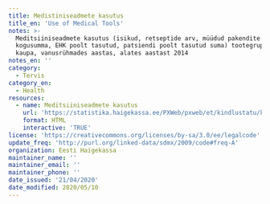 ```yaml
---
title: Medistiniseadmete kasutus
title_en: 'Use of Medical Tools'
notes: >-
  Meditsiiniseadmete kasutus (isikud, retseptide arv, müüdud pakendite arv,
  kogusumma, EHK poolt tasutud, patsiendi poolt tasutud suma) tootegruppide
  kaupa, vanusrühmades aastas, alates aastast 2014
notes_en: ''
category: 
  - Tervis
category_en: 
  - Health
resources:
  - name: Meditsiiniseadmete kasutus
    url: 'https://statistika.haigekassa.ee/PXWeb/pxweb/et/kindlustatu/kindlustatu__Ravimid%20ja%20meditsiiniseadmed/MS99.px/?rxid=1640cdbb-94c6-462e-8afa-fb7957bf1b9d'
    format: HTML
    interactive: 'TRUE'
license: 'https://creativecommons.org/licenses/by-sa/3.0/ee/legalcode'
update_freq: 'http://purl.org/linked-data/sdmx/2009/code#freq-A'
organization: Eesti Haigekassa
maintainer_name: ''
maintainer_email: ''
maintainer_phone: ''
date_issued: '21/04/2020'
date_modified: 2020/05/10
---
```

